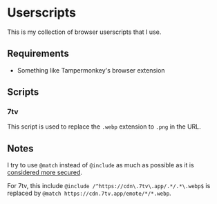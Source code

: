 # Userscripts

This is my collection of browser userscripts that I use.

## Requirements

- Something like Tampermonkey's browser extension

## Scripts

### 7tv

This script is used to replace the `.webp` extension to `.png` in the URL.

## Notes

I try to use `@match` instead of `@include` as much as possible as it is [considered more secured](https://developer.chrome.com/docs/extensions/develop/concepts/match-patterns).

For 7tv, this include `@include /^https://cdn\.7tv\.app/.*/.*\.webp$` is replaced by `@match https://cdn.7tv.app/emote/*/*.webp`.

